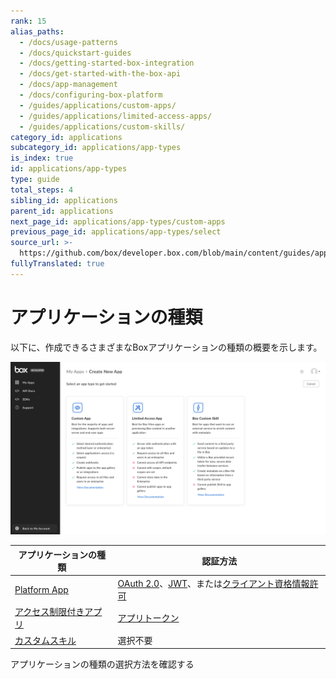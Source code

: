 ```yaml
---
rank: 15
alias_paths:
  - /docs/usage-patterns
  - /docs/quickstart-guides
  - /docs/getting-started-box-integration
  - /docs/get-started-with-the-box-api
  - /docs/app-management
  - /docs/configuring-box-platform
  - /guides/applications/custom-apps/
  - /guides/applications/limited-access-apps/
  - /guides/applications/custom-skills/
category_id: applications
subcategory_id: applications/app-types
is_index: true
id: applications/app-types
type: guide
total_steps: 4
sibling_id: applications
parent_id: applications
next_page_id: applications/app-types/custom-apps
previous_page_id: applications/app-types/select
source_url: >-
  https://github.com/box/developer.box.com/blob/main/content/guides/applications/app-types/index.md
fullyTranslated: true
---
```

# アプリケーションの種類

以下に、作成できるさまざまなBoxアプリケーションの種類の概要を示します。

<ImageFrame border center>

![アプリケーションの種類](./images/select-app-type.png)

</ImageFrame>

| アプリケーションの種類                 | 認証方法                                                  |
| --------------------------- | ----------------------------------------------------- |
| [Platform App][custom-apps] | [OAuth 2.0][oauth2]、[JWT][jwt]、または[クライアント資格情報許可][ccg] |
| [アクセス制限付きアプリ][laa]          | [アプリトークン][apptoken]                                   |
| [カスタムスキル][custom-skills]    | 選択不要                                                  |

<CTA to="guide://applications/app-types/select">

アプリケーションの種類の選択方法を確認する

</CTA>

[oauth2]: g://authentication/oauth2

[jwt]: g://authentication/jwt

[apptoken]: g://authentication/app-token

[devtoken]: g://authentication/tokens/developer-tokens

[custom-apps]: g://applications/app-types/custom-apps

[custom-skills]: g://applications/app-types/custom-skills

[ccg]: g://authentication/client-credentials/

[laa]: g://applications/app-types/limited-access-apps/

[insights]: https://support.box.com/hc/en-us/articles/20738406915219-Platform-Insights
